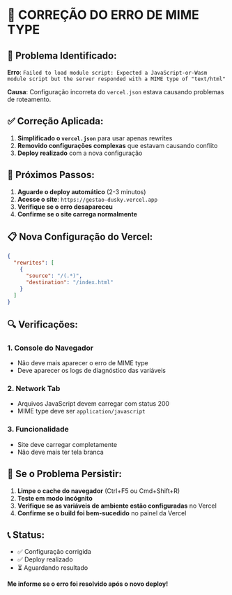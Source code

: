 # 🔧 CORREÇÃO DO ERRO DE MIME TYPE

## 🚨 Problema Identificado:

**Erro**: `Failed to load module script: Expected a JavaScript-or-Wasm module script but the server responded with a MIME type of "text/html"`

**Causa**: Configuração incorreta do `vercel.json` estava causando problemas de roteamento.

## ✅ Correção Aplicada:

1. **Simplificado o `vercel.json`** para usar apenas rewrites
2. **Removido configurações complexas** que estavam causando conflito
3. **Deploy realizado** com a nova configuração

## 🔄 Próximos Passos:

1. **Aguarde o deploy automático** (2-3 minutos)
2. **Acesse o site**: `https://gestao-dusky.vercel.app`
3. **Verifique se o erro desapareceu**
4. **Confirme se o site carrega normalmente**

## 📋 Nova Configuração do Vercel:

```json
{
  "rewrites": [
    {
      "source": "/(.*)",
      "destination": "/index.html"
    }
  ]
}
```

## 🔍 Verificações:

### 1. **Console do Navegador**
- Não deve mais aparecer o erro de MIME type
- Deve aparecer os logs de diagnóstico das variáveis

### 2. **Network Tab**
- Arquivos JavaScript devem carregar com status 200
- MIME type deve ser `application/javascript`

### 3. **Funcionalidade**
- Site deve carregar completamente
- Não deve mais ter tela branca

## 🚨 Se o Problema Persistir:

1. **Limpe o cache do navegador** (Ctrl+F5 ou Cmd+Shift+R)
2. **Teste em modo incógnito**
3. **Verifique se as variáveis de ambiente estão configuradas** no Vercel
4. **Confirme se o build foi bem-sucedido** no painel da Vercel

## 📞 Status:

- ✅ Configuração corrigida
- ✅ Deploy realizado
- ⏳ Aguardando resultado

**Me informe se o erro foi resolvido após o novo deploy!**
